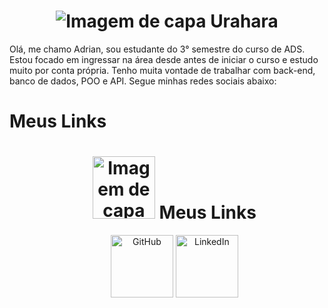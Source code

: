 <h1 style="text-align: center;"><img src="https://c4.wallpaperflare.com/wallpaper/929/880/1020/bleach-kisuke-urahara-wallpaper-preview.jpg" alt="Imagem de capa Urahara"></h1>

Olá, me chamo Adrian, sou estudante do 3° semestre do curso de ADS. Estou focado em ingressar na área desde antes de iniciar o curso e estudo muito por conta própria. Tenho muita vontade de trabalhar com back-end, banco de dados, POO e API. Segue minhas redes sociais abaixo:

<body>
    <h1>Meus Links</h1>
    <ul>
   <h1 style="text-align: center;"><img src="https://c4.wallpaperflare.com/wallpaper/929/880/1020/bleach-kisuke-urahara-wallpaper-preview.jpg" alt="Imagem de capa Urahara" width="100" height="100"> Meus Links</h1>
    <ul style="list-style-type: none; text-align: center; padding: 0;">
        <li style="display: inline-block;"><a href="https://github.com/advico"><img src="https://cdn.worldvectorlogo.com/logos/github-icon-2.svg" alt="GitHub" width="100" height="100"></a></li>
        <li style="display: inline-block;"><a href="https://www.linkedin.com/in/adrian-villan-506083218/"><img src="https://encrypted-tbn0.gstatic.com/images?q=tbn:ANd9GcSZIcxyZmSZf09wIwDxAoPepyQhCAxWxRu-fsN0sCtJpg&s" alt="LinkedIn" width="100" height="100"></a></li>     
    </ul>
</body>
</html>